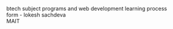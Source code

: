 btech subject programs and web development learning process 
<br>
form - lokesh sachdeva 
<br>
MAIT 
